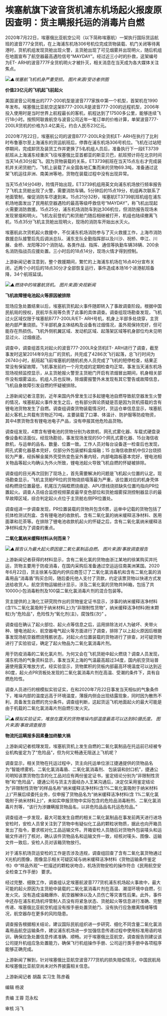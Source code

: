 # 埃塞航旗下波音货机浦东机场起火报废原因查明：货主瞒报托运的消毒片自燃

2020年7月22日，埃塞俄比亚航空公司（以下简称埃塞航）一架执行国际货运航班的波音777全货机，在上海浦东机场306号机位完成货物装载、机门关闭等待离港时，货机机组发现货舱出现火警，主货舱出现了可见烟雾并出现明火，随后机组在地面宣布了航空器最高遇险信号“MAYDAY”。经过近三小时的扑救，这架编号为ET-
ARH的波音777F全货机明火才被扑灭，相关消息在当天成为各大媒体关注焦点。

![](https://inews.gtimg.com/newsapp_bt/0/15598504290/1000)_▲埃塞航飞机机身严重受损。
图片来源/受访者供图_

**价值23亿元的飞机起飞前起火**

美国波音公司推出的777-200机型是波音777家族中第一个机型，首架机在1990年发布。埃塞俄比亚航空这架B777-200LR是波音777-200的远程机型，2006年投入使用时是当时世界上航程最长的客机，航程达到了17500多公里，能够连续飞行18小时。按照阿联酋航空与波音公司近年一笔订单的价格计算，单架波音777-200LR货机的价格为3.4亿美元，约合人民币23亿元。

2020年7月22日，埃塞航公司的波音B777-200LR全货机ET-
ARH在执行了比利时布鲁塞尔至上海浦东的货运航班后，停靠在浦东机场306号机位。飞机在过站短停期间，完成卸货及装货工作并更换了5名机组人员后，准备执行下一段ET3739航班从上海浦东经重庆飞往埃塞俄比亚首都亚的斯亚贝巴，航班预计将在北京时间当天14点30分起飞。因为货物装载的关系，ET3739航班在当天15点左右才完成装机并关闭货舱门，飞机上装载了从全国各地汇集而来的货物69.3吨，准备通过这架飞机运往非洲、南美洲等地，货物在装载过程中没有出现异常。

当天15点14分04秒，险情开始出现，ET3739机组用英文向浦东机场放行频率报告了飞机主货舱出现了火警，需要消防车辆。5分钟后的15点19分，机组再次联系了地面管制，催促消防车尽速到来。15点21分32秒，埃塞航ET3739航班机组在浦东机场地面发出了民用航空器遇险的最高等级呼救信号“MAYDAY”，称飞机出现起火需要消防救援。15点25分，浦东机场消防车到达306机位，但消防报告现场未发现冒烟和明火。飞机左前登机门和货舱门随后相继被打开，机组也陆续撤离飞机，15点35分飞机主货舱出现明火，现场的消防车开始出水灭火。

埃塞航此次货机起火救援中，不仅浦东机场消防参与了灭火救援工作，上海市消防救援总队接警后先后调派总队、浦东支队全勤指挥部以及川沙、祝桥、申江、川展、金桥、龙阳等20个消防站，各类作战、指挥、通信等执勤车辆38辆、200余名消防指战员应援处置。三小时后的18点14分，现场火情才得到控制。

上游新闻记者注意到，整个救援期间，繁忙的上海浦东机场在16点40分宣布关闭，近两个小时后的18点30分才全部恢复运行，事件造成本场16个进港航班备降，34个航班延误。

![](https://inews.gtimg.com/newsapp_bt/0/15598504293/1000)_▲燃烧中的埃塞航货机。
图片来源/央视新闻_

**飞机故障锂电池起火等原因被排除**

现场应急处置结束以后，埃塞航货机起火事件随即转入了事故调查阶段。根据中国民航局的授权，民航华东局等负责了此事的具体调查。调查组现场勘查发现，飞机过火区域仅限于埃塞航B777-200LR/ET-
ARH号机，机身上半部多处烧穿，主货舱内部严重烧损。下半部机身主体结构及设备有过烟情况，虽外观保持完好，但可能存在热损伤。飞机外侧机翼区域、发动机区域、起落架区域等机身部位均未见明显过火、过烟痕迹。

调查中，调查组首先对起火的波音777-200LR全货机ET-
ARH进行了调查，截至事发时这架2014年9月出厂的货机，共完成了4286次飞行起落，总飞行时间为26740小时，航班起飞前埃塞航的随机机务人员完成了飞机的短停检查，结果正常没有保留故障，飞机事发前约一个月完成的定期检查均正常。事发当天浦东机场现场视频监控显示，从主货舱报火警至主货舱门开启有浓烟冒出期间，机身相关部件没有烟雾溢出。机组人员也反映，除烟雾报警外未发现有其它警告或故障信息，飞机自身故障引发自燃的怀疑被排除。

上游新闻记者注意到，近年来国内外曾发生过多起锂电池自燃导致航空器发生火警的情况，埃塞航起火事件发生之后，也有部分舆论质疑是否是因为货机搭载的含有锂电池货物发生了自燃。调查组调查货物装载情况时，货运仓单信息显示，埃塞航起火客机上共载有货物近70吨，主要装载了口罩、体温计、防护服等防疫物资，其中4票货物含有锂电池电子产品，没有申报其他危险品货物。

调查组发现，4票含有锂电池的货物分别为收款机、网孔式雾化器、车载式硬盘录像设备和洁面仪。经现场勘验，事发现场发现的50个网孔式雾化器、15台海信收款机，与运单的品名、数量、位置一致。工作人员对每台设备逐一检查后也发现，网孔式雾化器基本完好，仅部分外包装塑料盒熔融；15
台海信收款机中仅2台烧损较为严重，经拆解金属外壳受热变色呈外重内轻，内部电路板基本完好，锂电池相关物品等起火均确认为外火所致，锂电池起火导致飞机自燃的怀疑被排除。

调查组的目光再次回到了现场上，首先需要解决的问题是飞机起火位置的认定。现场勘查显示，飞机主货舱PR位的货物烧损塌落最为严重，该位置对应的机身壳体结构燃烧位置最低，机尾压力隔框燃烧痕迹、APU馈线烧损缺失位置均指向PR位置起火。调查人员结合监控视频蒙皮最早变色部位和货舱烟雾探测控制器显示的最早故障区域，综合判定起火点位于主货舱右侧PR位置处。

调查组进一步调查发现，PR位置装载的货物共包含6票，运单中记载的货物包括了抗体检测试剂盒、含有锂电池的收款机、含有二氧化氯的纳米缓释洁净材料、医用面罩和花茶等。在排除了锂电池收款机起火的怀疑之后，含有二氧化氯纳米缓释洁净材料成为了调查的重点。

**二氧化氯纳米缓释材料从何而来？**

![](https://inews.gtimg.com/newsapp_bt/0/15598504294/1000)_▲报告认为最大起火原因是二氧化氯制品自燃。
图片来源/事故调查报告_

上游新闻记者获得的材料显示，含有二氧化氯的货物由浙江某地的徐某购买并托运，货物主要用于防疫消毒，在国内采购后准备通过空运运往南美洲某国。2020年6月22日，货主徐某与国内的供应商签订了二氧化氯消毒机和含有二氧化氯的消毒用品“消毒盾”购买合同，随后委托他人支付了货款，约定该票货物以快递方式发送给收货人。航空货物运输统计显示，涉及二氧化氯的货物共96箱，包括了共10000小包消毒粉剂及100袋二氧化氯消毒片剂的混合包装等。

货主提供的上海化工研究院作出的货物鉴定证书显示，涉事的纳米缓释洁净材料
(含1%二氧化氯吸附于纳米材料上)为“非限制性货物”，纳米缓释洁净材料(粉末颗粒)为“危险品”，危险性为“氧化剂(主)，腐蚀性(次)” 。

调查组在确认了起火部位、起火点等信息之后，运用排除法对人为破坏、夹带火种、锂电池起火、航空器电气起火等方面进行了调查，排除了以上起火原因后根据事发现场航空器燃烧残骸状态，对起火点位置装载的货物进行了排查，对可疑货物进行了实验验证，确定了起火物品为二氧化氯消毒片剂。

用于防疫消毒的二氧化氯片剂，为何又会在飞机货舱中起火燃烧？调查人员发现，浦东机场的气象资料显示，事发当天上海的气温最高超过34度，国内航空货站普遍使用露天堆放方式，经实验显示，货物累积的货板内部最高环境温度可以达到近80度，起火点PR货板处发现的二氧化氯消毒片剂在高温、受潮的条件下，具有自燃危险性。

调查人员进行的根模拟实验证实，在和2020年7月22日事发当天相似的气象条件下，堆垛内部的温度远高于环境温度，薄膜内侧会出现结露现象，同时因为散热不利，具备发生自燃的充分条件。调查组判断，这起货运飞机地面起火的最大可能是由于机载的二氧化氯消毒片剂自燃引发火灾。

![](https://inews.gtimg.com/newsapp_bt/0/15598504304/1000)_▲模拟实验证实，堆放在露天的货物堆垛内部温度最高可以达到80摄氏度。
图片来源/事故调查报告_

**物流托运瞒报多因素叠加终酿大祸**

上游新闻记者梳理发现，埃塞航货机上发生自燃的二氧化氯制品在托运前已经被专业机构鉴定为了“危险品”，但为何又畅通无阻送上飞机呢？

调查显示，相关货物在托运过程中，货主向托运单位浙江捷通提供的货物品名为“智能喷雾机、二氧化氯消毒盾、二氧化氯消毒剂、
包装袋和封口机”，捷通公司明知该票货物包含的化工品对应有两份鉴定证书，鉴定结论分别为“非限制性货物”和“危险品”，捷通公司与货主方面经办人王某沟通后，决定仅采用鉴定结论为“非限制性货物”的样品名称“纳米缓释洁净材料(含1%二氧化氯吸附于纳米材料上)”开展后续委托业务，仅申报了货物品名为“纳米缓释洁净材料(含
1%二氧化氯吸附于纳米材料上)”，未如实申报货物中实际包含的危险品消毒粉剂、二氧化氯消毒片剂等，“该行为涉嫌瞒报货物品名，以非危险品品名托运危险品。”

调查组进一步发现，最大可能发生自燃的相关二氧化氯制品在事发前两天进行进场安检时，安检人员曾关注到了货物中有疑似化工品的颗粒状物质，据此也向开箱员发出了指令，要求核对化工品运输文件。开箱安检人员随后对货物外包装唛头和运输文件进行了核对，确认该件货物品名和运输文件一致，经核对唛头、图像、运输文件一致后，安检人员对该箱货物放行。

对于浦东机场货运安检的工作是否涉及违规，调查组回查了含有二氧化氯货物通过X光机的图像，图像显示相关可疑区域与纳米缓释洁净材料《货物运输条件鉴定书》中“样品外观”一栏描述的颗粒状吻合，机场货物安检的操作符合《民用航空安全检查工作手册》
要求。

经过完整、细致工作，调查组认定埃塞航波音777货机浦东机场起火事故中，最大可能的起火原因为主货舱中装载的二氧化氯消毒片剂在高温、潮湿环境中自燃，引发火灾。没有造成油箱爆炸、航空器解体以及人员伤亡等灾害性后果。此外，事件中还存在浦东机场机坪管制人员没有将紧急状态、货舱起火等信息进行准确、完整传递、埃塞俄比亚航空机组没有按手册处置货舱门、没有执行应急撤离情绪等情况，航空器存在更多的风险隐患。

调查报告根据相关结论，建议国际民航组织进一步研究、细化不同含量二氧化氯消毒用品航空运输条件，建议浦东机场进一步加强信息传递过程中使用标准用语的培训，确保应急处置信息传递准确、顺畅。对于埃塞俄比亚航空，调查报告则建议该公司提升机组应急处置能力，确保飞行机组操作手册、公司运行类手册中各项程序能够正确完成。

上游新闻了解到，针对埃塞俄比亚航空波音777货机的损失赔偿情况，中国民航局和埃塞俄比亚航空尚未对外界披露相关信息。

上游新闻记者 胡磊 实习生 陈彦羲

编辑 杨波

责编 王蓉 范永松

审核 冯飞

